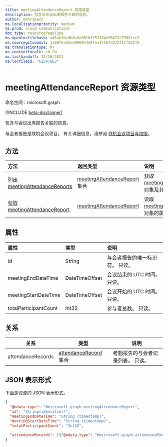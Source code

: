 ```yaml
---
title: meetingAttendanceReport 资源类型
description: 包含与会议出席报告关联的信息。
author: mkhribech
ms.localizationpriority: medium
ms.prod: cloud-communications
doc_type: resourcePageType
ms.openlocfilehash: a46ab1bcdb0c8a901b5257184e96b72c79801ce7
ms.sourcegitcommit: 1a607ea5bee096944e0fea14167d372f1ff652f6
ms.translationtype: MT
ms.contentlocale: zh-CN
ms.lasthandoff: 12/16/2021
ms.locfileid: "61547663"
---
```

# <a name="meetingattendancereport-resource-type"></a>meetingAttendanceReport 资源类型

命名空间：microsoft.graph

[!INCLUDE [beta-disclaimer](../../includes/beta-disclaimer.md)]

包含与会议出席报告关联的信息。

与会者报告是联机会议项目。 有关详细信息，请参阅 [联机会议项目与权限](/graph/cloud-communications-online-meeting-artifacts)。

## <a name="methods"></a>方法

|方法|返回类型|说明|
|:---|:---|:---|
|[列出 meetingAttendanceReports](../api/meetingattendancereport-list.md)|[meetingAttendanceReport](../resources/meetingattendancereport.md) 集合|获取  [meetingAttendanceReport](../resources/meetingattendancereport.md) 对象及其属性的列表。|
|[获取 meetingAttendanceReport](../api/meetingattendancereport-get.md)|[meetingAttendanceReport](../resources/meetingattendancereport.md)|读取 [meetingAttendanceReport](../resources/meetingattendancereport.md) 对象的属性和关系。|

## <a name="properties"></a>属性

| 属性              | 类型                                               | 说明                     |
|:----------------------|:---------------------------------------------------|:--------------------------------|
| id                    | String   | 与会者报告的唯一标识符。 只读。 |
| meetingEndDateTime    | DateTimeOffset | 会议结束的 UTC 时间。 只读。   |
| meetingStartDateTime  | DateTimeOffset | 会议开始的 UTC 时间。 只读。   |
| totalParticipantCount | Int32 | 参与者总数。 只读。  |

## <a name="relationships"></a>关系

| 关系 | 类型 | 说明 |
| ------------ | ---- | ----------- |
| attendanceRecords | [attendanceRecord](attendanceRecord.md) 集合 | 考勤报告的与会者记录列表。 只读。 |

## <a name="json-representation"></a>JSON 表示形式

下面是资源的 JSON 表示形式。

<!-- {
  "blockType": "resource",
  "optionalProperties": [

  ],
  "@odata.type": "microsoft.graph.meetingAttendanceReport"
}-->

```json
{
  "@odata.type": "#microsoft.graph.meetingAttendanceReport",
  "id": "String(identifier)",
  "meetingEndDateTime": "String (timestamp)",
  "meetingStartDateTime": "String (timestamp)",
  "totalParticipantCount": "Int32",

  "attendanceRecords": [{"@odata.type": "#microsoft.graph.attendanceRecord"}]
}
```
